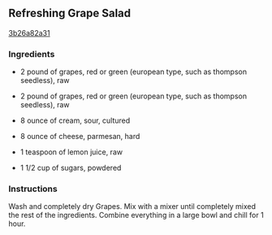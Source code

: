 ## Refreshing Grape Salad

[3b26a82a31](http://www.food.com/recipe/refreshing-grape-salad-381686)

### Ingredients

 - 2 pound of grapes, red or green (european type, such as thompson seedless), raw

 - 2 pound of grapes, red or green (european type, such as thompson seedless), raw

 - 8 ounce of cream, sour, cultured

 - 8 ounce of cheese, parmesan, hard

 - 1 teaspoon of lemon juice, raw

 - 1 1/2 cup of sugars, powdered

### Instructions

Wash and completely dry Grapes. Mix with a mixer until completely mixed the rest of the ingredients. Combine everything in a large bowl and chill for 1 hour.